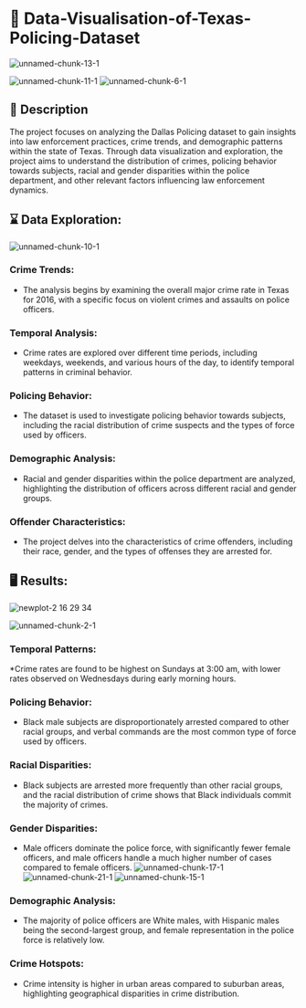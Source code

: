 # 🚀 Data-Visualisation-of-Texas-Policing-Dataset
![unnamed-chunk-13-1](https://github.com/Gauravonthemixx/Text-Analytics-of-TED-Talks/assets/91785440/3176e3f8-00a4-4f44-bfb0-46eea89f9bc0)

![unnamed-chunk-11-1](https://github.com/Gauravonthemixx/Text-Analytics-of-TED-Talks/assets/91785440/743d7bb3-73cd-4a7f-8517-829d8e067c74)
![unnamed-chunk-6-1](https://github.com/Gauravonthemixx/Text-Analytics-of-TED-Talks/assets/91785440/39b8b2a0-a423-47e3-ba30-56297638a1ac)

## :pencil: Description
The project focuses on analyzing the Dallas Policing dataset to gain insights into law enforcement practices, crime trends, and demographic patterns within the state of Texas. Through data visualization and exploration, the project aims to understand the distribution of crimes, policing behavior towards subjects, racial and gender disparities within the police department, and other relevant factors influencing law enforcement dynamics.



## ⌛ Data Exploration:

![unnamed-chunk-10-1](https://github.com/Gauravonthemixx/Text-Analytics-of-TED-Talks/assets/91785440/1915bc31-2ad0-4f9a-a997-95a3d62b83f3)
### Crime Trends: 
* The analysis begins by examining the overall major crime rate in Texas for 2016, with a specific focus on violent crimes and assaults on police officers.
### Temporal Analysis: 
* Crime rates are explored over different time periods, including weekdays, weekends, and various hours of the day, to identify temporal patterns in criminal behavior.
### Policing Behavior: 
* The dataset is used to investigate policing behavior towards subjects, including the racial distribution of crime suspects and the types of force used by officers.
### Demographic Analysis:
* Racial and gender disparities within the police department are analyzed, highlighting the distribution of officers across different racial and gender groups.
### Offender Characteristics: 
* The project delves into the characteristics of crime offenders, including their race, gender, and the types of offenses they are arrested for.

## 🖥️ Results:
![newplot-2 16 29 34](https://github.com/Gauravonthemixx/Text-Analytics-of-TED-Talks/assets/91785440/e9417afb-65a7-4ed7-a90a-f7990d94b698)

![unnamed-chunk-2-1](https://github.com/Gauravonthemixx/Text-Analytics-of-TED-Talks/assets/91785440/4c46f818-fe5a-43f2-8d7c-fa6ff1101212)

### Temporal Patterns:
*Crime rates are found to be highest on Sundays at 3:00 am, with lower rates observed on Wednesdays during early morning hours.
### Policing Behavior:
* Black male subjects are disproportionately arrested compared to other racial groups, and verbal commands are the most common type of force used by officers.
### Racial Disparities:
* Black subjects are arrested more frequently than other racial groups, and the racial distribution of crime shows that Black individuals commit the majority of crimes.
### Gender Disparities:
* Male officers dominate the police force, with significantly fewer female officers, and male officers handle a much higher number of cases compared to female officers.
  ![unnamed-chunk-17-1](https://github.com/Gauravonthemixx/Text-Analytics-of-TED-Talks/assets/91785440/3aec4ed3-6dd0-4fbb-a4e1-d9ee116e08e8)
![unnamed-chunk-21-1](https://github.com/Gauravonthemixx/Text-Analytics-of-TED-Talks/assets/91785440/736a397d-c921-4ecc-b35a-5b608fac9293)
![unnamed-chunk-15-1](https://github.com/Gauravonthemixx/Text-Analytics-of-TED-Talks/assets/91785440/b7770c4d-5f9e-4537-936a-c058f69f44c5)

### Demographic Analysis:
* The majority of police officers are White males, with Hispanic males being the second-largest group, and female representation in the police force is relatively low.

### Crime Hotspots: 
* Crime intensity is higher in urban areas compared to suburban areas, highlighting geographical disparities in crime distribution.
  


